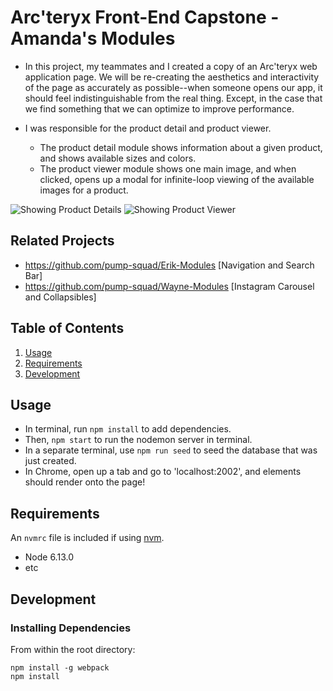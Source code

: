 # Arc'teryx Front-End Capstone - Amanda's Modules

- In this project, my teammates and I created a copy of an Arc'teryx web application page. We will be re-creating the aesthetics and interactivity of the page as accurately as possible--when someone opens our app, it should feel indistinguishable from the real thing. Except, in the case that we find something that we can optimize to improve performance.

- I was responsible for the product detail and product viewer.

    - The product detail module shows information about a given product, and shows available sizes and colors.
    - The product viewer module shows one main image, and when clicked, opens up a modal for infinite-loop viewing of the available images for a product.
    
![Showing Product Details](http://www.giphy.com/gifs/lMmCq7H4ECL7Ox4kT9)
![Showing Product Viewer](http://www.giphy.com/gifs/Ifsn6SMnIFAhGCS4fs)

## Related Projects

- https://github.com/pump-squad/Erik-Modules [Navigation and Search Bar]
- https://github.com/pump-squad/Wayne-Modules [Instagram Carousel and Collapsibles]

## Table of Contents

1. [Usage](#Usage)
1. [Requirements](#requirements)
1. [Development](#development)

## Usage

- In terminal, run `npm install` to add dependencies.
- Then, `npm start` to run the nodemon server in terminal.
- In a separate terminal, use `npm run seed` to seed the database that was just created.
- In Chrome, open up a tab and go to 'localhost:2002', and elements should render onto the page!

## Requirements

An `nvmrc` file is included if using [nvm](https://github.com/creationix/nvm).

- Node 6.13.0
- etc

## Development

### Installing Dependencies

From within the root directory:

```
npm install -g webpack
npm install
```

